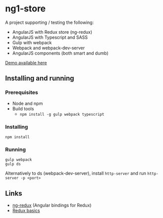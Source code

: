 # ng1-store
A project supporting / testing the following:
 * AngularJS with Redux store (ng-redux)
 * AngularJS with Typescript and SASS
 * Gulp with webpack
 * Webpack and webpack-dev-server
 * AngularJS components (both smart and dumb)

[Demo available here](http://www.samwaters.com/projects/ng1-store)

## Installing and running
### Prerequisites
* Node and npm
* Build tools
  * `npm install -g gulp webpack typescript`

### Installing
    npm install

### Running
    gulp webpack
    gulp ds
Alternatively to ds (webpack-dev-server), install `http-server` and run `http-server -p <port>`

## Links
* [ng-redux](https://github.com/angular-redux/ng-redux) (Angular bindings for Redux)
* [Redux basics](http://redux.js.org/docs/basics/)